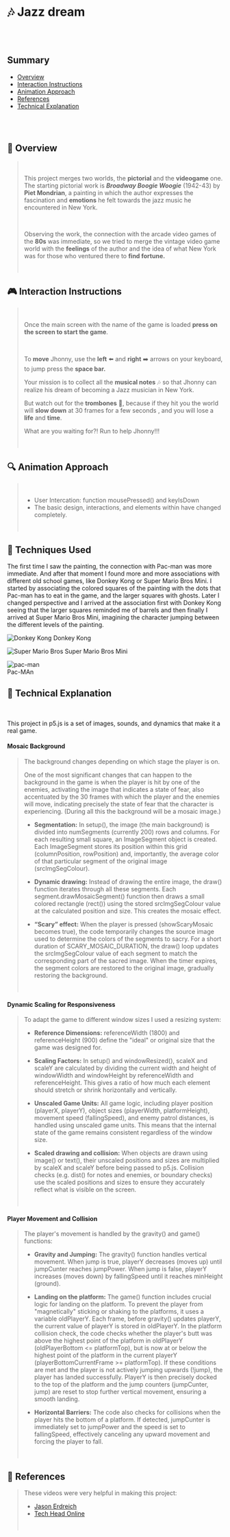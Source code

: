 #  :notes:  Jazz dream

<br>
<br>

## Summary

- [Overview](#space_invader-overview)
- [Interaction Instructions](#video_game-interaction-instructions)
- [Animation Approach](#mag-animation-approach)
- [References](#ghost-references)
- [Technical Explanation](#wrench-technical-explanation)

<br>
<br>

## :space_invader: Overview
> 
> <br>
> 
>This project merges two worlds, the **pictorial** and the **videogame** one. The starting pictorial work is ***Broadway Boogie Woogie*** (1942-43) by **Piet Mondrian**, a painting in which the author expresses the fascination and **emotions** he felt towards the jazz music he encountered in New York.
> 
> <br>
> 
> Observing the work, the connection with the arcade video games of the **80s** was immediate, so we tried to merge the vintage video game world with the **feelings** of the author and the idea of ​​what New York was for those who ventured there to **find fortune.**
> 
> <br>
> 

## :video_game: Interaction Instructions
> 
> <br>
> 
>Once the main screen with the name of the game is loaded **press on the screen to start the game**. 
> 
> <br>
> 
>To **move** Jhonny, use the **left** :arrow_left: and **right** :arrow_right: arrows on your keyboard, to jump press the **space bar.**
>
> Your mission is to collect all the **musical notes** :notes: so that Jhonny can realize his dream of becoming a Jazz musician in New York. 
>
>But watch out for the **trombones** :trumpet:, because if they hit you the world will **slow down** at 30 frames for a few seconds , and you will lose a **life** and **time**. 
>
>What are you waiting for?! Run to help Jhonny!!!
> 
> <br>
> 

## :mag: Animation Approach
> 
> <br>
> 
> - User Intercation: function mousePressed() and keyIsDown
> - The basic design, interactions, and elements within have changed completely.
> 
> <br>
> 

## :ghost: Techniques Used

The first time I saw the painting, the connection with Pac-man was more immediate. And after that moment I found more and more associations with different old school games, like Donkey Kong or Super Mario Bros Mini. I started by associating the colored squares of the painting with the dots that Pac-man has to eat in the game, and the larger squares with ghosts. Later I changed perspective and I arrived at the association first with Donkey Kong seeing that the larger squares reminded me of barrels and then finally I arrived at Super Mario Bros Mini, imagining the character jumping between the different levels of the painting.

![Donkey Kong](assets/donkey-kong-game-card.png) Donkey Kong

![Super Mario Bros ](assets/Super-Mario-Bros.jpg) Super Mario Bros Mini


![pac-man](assets/Pac-Man.png) 
<br>
Pac-MAn


## :wrench: Technical Explanation

 <br>

This project in p5.js is a set of images, sounds, and dynamics that make it a real game.

 #### Mosaic Background
> The background changes depending on which stage the player is on.
>
>One of the most significant changes that can happen to the background in the game is when the player is hit by one of the enemies, activating the image that indicates a state of fear, also accentuated by the 30 frames with which the player and the enemies will move, indicating precisely the state of fear that the character is experiencing. (During all this the background will be a mosaic image.)
>
> - **Segmentation:** In setup(), the image (the main background) is divided into numSegments (currently 200) rows and columns. For each resulting small square, an ImageSegment object is created. Each ImageSegment stores its position within this grid (columnPosition, rowPosition) and, importantly, the average color of that particular segment of the original image (srcImgSegColour).
>
> - **Dynamic drawing:** Instead of drawing the entire image, the draw() function iterates through all these segments. Each segment.drawMosaicSegment() function then draws a small colored rectangle (rect()) using the stored srcImgSegColour value at the calculated position and size. This creates the mosaic effect.
>
>- **“Scary” effect:** When the player is pressed (showScaryMosaic becomes true), the code temporarily changes the source image used to determine the colors of the segments to sacry. For a short duration of SCARY_MOSAIC_DURATION, the draw() loop updates the srcImgSegColour value of each segment to match the corresponding part of the sacred image. When the timer expires, the segment colors are restored to the original image, gradually restoring the background. 
>
><br>

 #### Dynamic Scaling for Responsiveness
>To adapt the game to different window sizes I used a resizing system:
>
>- **Reference Dimensions:** referenceWidth (1800) and referenceHeight (900) define the "ideal" or original size that the game was designed for.
>
> - **Scaling Factors:** In setup() and windowResized(), scaleX and scaleY are calculated by dividing the current width and height of windowWidth and windowHeight by referenceWidth and referenceHeight. This gives a ratio of how much each element should stretch or shrink horizontally and vertically.
> - **Unscaled Game Units:** All game logic, including player position (playerX, playerY), object sizes (playerWidth, platformHeight), movement speed (fallingSpeed), and enemy patrol distances, is handled using unscaled game units. This means that the internal state of the game remains consistent regardless of the window size.
>
>- **Scaled drawing and collision:** When objects are drawn using image() or text(), their unscaled positions and sizes are multiplied by scaleX and scaleY before being passed to p5.js. Collision checks (e.g. dist() for notes and enemies, or boundary checks) use the scaled positions and sizes to ensure they accurately reflect what is visible on the screen.
>
><br>

 #### Player Movement and Collision

>The player's movement is handled by the gravity() and game() functions:
>
> - **Gravity and Jumping:** The gravity() function handles vertical movement. When jump is true, playerY decreases (moves up) until jumpCunter reaches jumpPower. When jump is false, playerY increases (moves down) by fallingSpeed ​​​​until it reaches minHeight (ground).
>
>- **Landing on the platform:** The game() function includes crucial logic for landing on the platform. To prevent the player from "magnetically" sticking or shaking to the platforms, it uses a variable oldPlayerY. Each frame, before gravity() updates playerY, the current value of playerY is stored in oldPlayerY.
In the platform collision check, the code checks whether the player's butt was above the highest point of the platform in oldPlayerY (oldPlayerBottom <= platformTop), but is now at or below the highest point of the platform in the current playerY (playerBottomCurrentFrame >= platformTop).
If these conditions are met and the player is not actively jumping upwards (!jump), the player has landed successfully. PlayerY is then precisely docked to the top of the platform and the jump counters (jumpCunter, jump) are reset to stop further vertical movement, ensuring a smooth landing.
>
>- **Horizontal Barriers:** The code also checks for collisions when the player hits the bottom of a platform. If detected, jumpCunter is immediately set to jumpPower and the speed is set to fallingSpeed, effectively canceling any upward movement and forcing the player to fall.
>
><br>

## :pushpin: References

>These videos were very helpful in making this project:
>
> - [Jason Erdreich](#https://www.youtube.com/watch?v=FZlpuQeCvlk&list=PLBDInqUM5B26FjwMMZqGDxqQr1kX5V9Ul&index=1)
> - [Tech Head Online](#https://www.youtube.com/watch?v=enLvg0VTsAo)
>
><br>